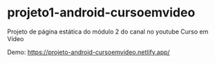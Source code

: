 # projeto1-android-cursoemvideo
Projeto de página estática do módulo 2 do canal no youtube Curso em Vídeo

Demo: https://projeto-android-cursoemvideo.netlify.app/
